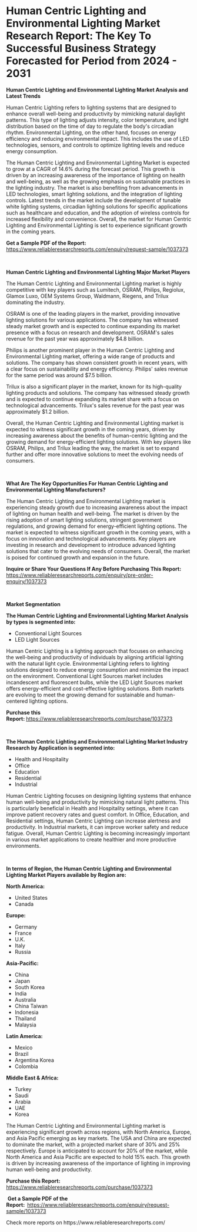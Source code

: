 <p><h1>Human Centric Lighting and Environmental Lighting Market Research Report: The Key To Successful Business Strategy Forecasted for Period from 2024 - 2031</h1></p><p><strong>Human Centric Lighting and Environmental Lighting Market Analysis and Latest Trends</strong></p>
<p><p>Human Centric Lighting refers to lighting systems that are designed to enhance overall well-being and productivity by mimicking natural daylight patterns. This type of lighting adjusts intensity, color temperature, and light distribution based on the time of day to regulate the body's circadian rhythm. Environmental Lighting, on the other hand, focuses on energy efficiency and reducing environmental impact. This includes the use of LED technologies, sensors, and controls to optimize lighting levels and reduce energy consumption.</p><p>The Human Centric Lighting and Environmental Lighting Market is expected to grow at a CAGR of 14.6% during the forecast period. This growth is driven by an increasing awareness of the importance of lighting on health and well-being, as well as the growing emphasis on sustainable practices in the lighting industry. The market is also benefiting from advancements in LED technologies, smart lighting solutions, and the integration of lighting controls. Latest trends in the market include the development of tunable white lighting systems, circadian lighting solutions for specific applications such as healthcare and education, and the adoption of wireless controls for increased flexibility and convenience. Overall, the market for Human Centric Lighting and Environmental Lighting is set to experience significant growth in the coming years.</p></p>
<p><strong>Get a Sample PDF of the Report:&nbsp;</strong> <a href="https://www.reliableresearchreports.com/enquiry/request-sample/1037373">https://www.reliableresearchreports.com/enquiry/request-sample/1037373</a></p>
<p>&nbsp;</p>
<p><strong>Human Centric Lighting and Environmental Lighting Major Market Players</strong></p>
<p><p>The Human Centric Lighting and Environmental Lighting market is highly competitive with key players such as Lumitech, OSRAM, Philips, Regiolux, Glamox Luxo, OEM Systems Group, Waldmann, Riegens, and Trilux dominating the industry. </p><p>OSRAM is one of the leading players in the market, providing innovative lighting solutions for various applications. The company has witnessed steady market growth and is expected to continue expanding its market presence with a focus on research and development. OSRAM's sales revenue for the past year was approximately $4.8 billion.</p><p>Philips is another prominent player in the Human Centric Lighting and Environmental Lighting market, offering a wide range of products and solutions. The company has shown consistent growth in recent years, with a clear focus on sustainability and energy efficiency. Philips' sales revenue for the same period was around $7.5 billion.</p><p>Trilux is also a significant player in the market, known for its high-quality lighting products and solutions. The company has witnessed steady growth and is expected to continue expanding its market share with a focus on technological advancements. Trilux's sales revenue for the past year was approximately $1.2 billion.</p><p>Overall, the Human Centric Lighting and Environmental Lighting market is expected to witness significant growth in the coming years, driven by increasing awareness about the benefits of human-centric lighting and the growing demand for energy-efficient lighting solutions. With key players like OSRAM, Philips, and Trilux leading the way, the market is set to expand further and offer more innovative solutions to meet the evolving needs of consumers.</p></p>
<p>&nbsp;</p>
<p><strong>What Are The Key Opportunities For Human Centric Lighting and Environmental Lighting Manufacturers?</strong></p>
<p><p>The Human Centric Lighting and Environmental Lighting market is experiencing steady growth due to increasing awareness about the impact of lighting on human health and well-being. The market is driven by the rising adoption of smart lighting solutions, stringent government regulations, and growing demand for energy-efficient lighting options. The market is expected to witness significant growth in the coming years, with a focus on innovation and technological advancements. Key players are investing in research and development to introduce advanced lighting solutions that cater to the evolving needs of consumers. Overall, the market is poised for continued growth and expansion in the future.</p></p>
<p><strong>Inquire or Share Your Questions If Any Before Purchasing This Report:</strong> <a href="https://www.reliableresearchreports.com/enquiry/pre-order-enquiry/1037373">https://www.reliableresearchreports.com/enquiry/pre-order-enquiry/1037373</a></p>
<p>&nbsp;</p>
<p><strong>Market Segmentation</strong></p>
<p><strong>The Human Centric Lighting and Environmental Lighting Market Analysis by types is segmented into:</strong></p>
<p><ul><li>Conventional Light Sources</li><li>LED Light Sources</li></ul></p>
<p><p>Human Centric Lighting is a lighting approach that focuses on enhancing the well-being and productivity of individuals by aligning artificial lighting with the natural light cycle. Environmental Lighting refers to lighting solutions designed to reduce energy consumption and minimize the impact on the environment. Conventional Light Sources market includes incandescent and fluorescent bulbs, while the LED Light Sources market offers energy-efficient and cost-effective lighting solutions. Both markets are evolving to meet the growing demand for sustainable and human-centered lighting options.</p></p>
<p><strong>Purchase this Report:&nbsp;</strong><a href="https://www.reliableresearchreports.com/purchase/1037373">https://www.reliableresearchreports.com/purchase/1037373</a></p>
<p>&nbsp;</p>
<p><strong>The Human Centric Lighting and Environmental Lighting Market Industry Research by Application is segmented into:</strong></p>
<p><ul><li>Health and Hospitality</li><li>Office</li><li>Education</li><li>Residential</li><li>Industrial</li></ul></p>
<p><p>Human Centric Lighting focuses on designing lighting systems that enhance human well-being and productivity by mimicking natural light patterns. This is particularly beneficial in Health and Hospitality settings, where it can improve patient recovery rates and guest comfort. In Office, Education, and Residential settings, Human Centric Lighting can increase alertness and productivity. In Industrial markets, it can improve worker safety and reduce fatigue. Overall, Human Centric Lighting is becoming increasingly important in various market applications to create healthier and more productive environments.</p></p>
<p>&nbsp;</p>
<p><strong>In terms of Region, the Human Centric Lighting and Environmental Lighting Market Players available by Region are:</strong></p>
<p>
    <p> <strong> North America: </strong>
        <ul>
            <li>United States</li>
            <li>Canada</li>
        </ul>
        </p> 
    <p> <strong> Europe: </strong>
        <ul>
            <li>Germany</li>
            <li>France</li>
            <li>U.K.</li>
            <li>Italy</li>
            <li>Russia</li>
        </ul>
        </p> 
    <p> <strong> Asia-Pacific: </strong>
        <ul>
            <li>China</li>
            <li>Japan</li>
            <li>South Korea</li>
            <li>India</li>
            <li>Australia</li>
            <li>China Taiwan</li>
            <li>Indonesia</li>
            <li>Thailand</li>
            <li>Malaysia</li>
        </ul>
        </p> 
    <p> <strong> Latin America: </strong>
        <ul>
            <li>Mexico</li>
            <li>Brazil</li>
            <li>Argentina Korea</li>
            <li>Colombia</li>
        </ul>
        </p> 
    <p> <strong> Middle East & Africa: </strong>
        <ul>
            <li>Turkey</li>
            <li>Saudi</li>
            <li>Arabia</li>
            <li>UAE</li>
            <li>Korea</li>
        </ul>
    </p>
    </p>
<p><p>The Human Centric Lighting and Environmental Lighting market is experiencing significant growth across regions, with North America, Europe, and Asia Pacific emerging as key markets. The USA and China are expected to dominate the market, with a projected market share of 30% and 25% respectively. Europe is anticipated to account for 20% of the market, while North America and Asia Pacific are expected to hold 15% each. This growth is driven by increasing awareness of the importance of lighting in improving human well-being and productivity.</p></p>
<p><strong>Purchase this Report: </strong><a href="https://www.reliableresearchreports.com/purchase/1037373">https://www.reliableresearchreports.com/purchase/1037373</a></p>
<p>&nbsp;<strong>Get a Sample PDF of the Report:&nbsp;&nbsp;</strong><a href="https://www.reliableresearchreports.com/enquiry/request-sample/1037373">https://www.reliableresearchreports.com/enquiry/request-sample/1037373</a></p>
<p><strong></strong></p>
<p>Check more reports on https://www.reliableresearchreports.com/</p>